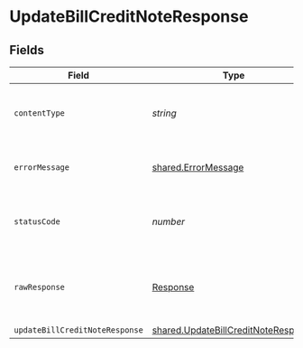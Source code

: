 # UpdateBillCreditNoteResponse


## Fields

| Field                                                                                             | Type                                                                                              | Required                                                                                          | Description                                                                                       |
| ------------------------------------------------------------------------------------------------- | ------------------------------------------------------------------------------------------------- | ------------------------------------------------------------------------------------------------- | ------------------------------------------------------------------------------------------------- |
| `contentType`                                                                                     | *string*                                                                                          | :heavy_check_mark:                                                                                | HTTP response content type for this operation                                                     |
| `errorMessage`                                                                                    | [shared.ErrorMessage](../../../sdk/models/shared/errormessage.md)                                 | :heavy_minus_sign:                                                                                | The request made is not valid.                                                                    |
| `statusCode`                                                                                      | *number*                                                                                          | :heavy_check_mark:                                                                                | HTTP response status code for this operation                                                      |
| `rawResponse`                                                                                     | [Response](https://developer.mozilla.org/en-US/docs/Web/API/Response)                             | :heavy_check_mark:                                                                                | Raw HTTP response; suitable for custom response parsing                                           |
| `updateBillCreditNoteResponse`                                                                    | [shared.UpdateBillCreditNoteResponse](../../../sdk/models/shared/updatebillcreditnoteresponse.md) | :heavy_minus_sign:                                                                                | Success                                                                                           |